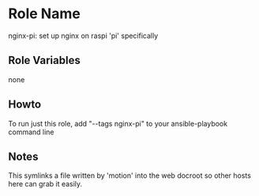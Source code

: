Role Name
=========

nginx-pi: set up nginx on raspi 'pi' specifically

Role Variables
--------------

none

Howto
-----
To run just this role, add "--tags nginx-pi" to your ansible-playbook command line

Notes
-----

This symlinks a file written by 'motion' into the web docroot so other hosts here can grab it easily.

